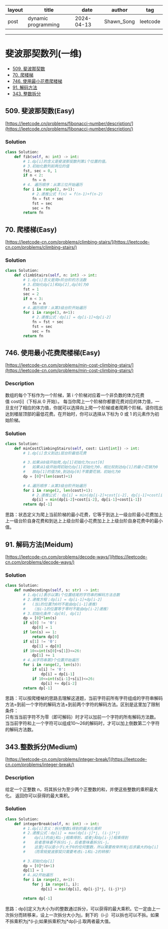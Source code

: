 |   layout  |   title | date | author  | tag |
|  ----  | ----  | ---- | ---- | ---- |
|  post | dynamic programming |  2024-04-13 | Shawn_Song  | leetcode
-------
 
# 斐波那契数列(一维)
* [509. 斐波那契数](#509-斐波那契数Easy)
* [70. 爬楼梯](#70-爬楼梯Easy)
* [746. 使用最小花费爬楼梯](#746-使用最小花费爬楼梯Easy)
* [91. 解码方法](#91-解码方法Meidum)
* [343. 整数拆分](#343-整数拆分Meidum)


## 509. 斐波那契数(Easy)

[https://leetcode.cn/problems/fibonacci-number/description/](https://leetcode.cn/problems/fibonacci-number/description/)  

### Solution
```python
class Solution:
    def fib(self, n: int) -> int:
        # 1.dp[i]的含义是斐波那契数列第i个位置的值。
        # 3.初始化数列前两位的值
        fst, sec = 0, 1
        if n < 2:
            fn = n
        # 4. 遍历顺序：从第三位开始遍历
        for i in range(2, n+1):
            # 2.递推公式 f(n) = f(n-1)+f(n-2)
            fn = fst + sec
            fst = sec
            sec = fn
        return fn
```


## 70. 爬楼梯(Easy)

[https://leetcode-cn.com/problems/climbing-stairs/](https://leetcode-cn.com/problems/climbing-stairs/)  

### Solution
```python
class Solution:
    def climbStairs(self, n: int) -> int:
        # 1.dp[i]含义是爬n阶台阶的方法数
        # 3.初始化dp[1]和dp[2],dp[0]为0
        fst = 1
        sec = 2
        if n < 3:
            fn = n
        # 4.遍历顺序：从第3级台阶开始遍历
        for i in range(3, n+1):
            # 2.递推公式：dp[i] = dp[i-1]+dp[i-2]
            fn = fst + sec
            fst = sec
            sec = fn
        return fn
```


## 746. 使用最小花费爬楼梯(Easy)

[https://leetcode-cn.com/problems/min-cost-climbing-stairs/](https://leetcode-cn.com/problems/min-cost-climbing-stairs/)

### Description
数组的每个下标作为一个阶梯，第 i 个阶梯对应着一个非负数的体力花费值 cost[i]（下标从 0 开始）。
每当你爬上一个阶梯你都要花费对应的体力值，一旦支付了相应的体力值，你就可以选择向上爬一个阶梯或者爬两个阶梯。请你找出达到楼层顶部的最低花费。在开始时，你可以选择从下标为 0 或 1 的元素作为初始阶梯。

### Solution
```python
class Solution:
    def minCostClimbingStairs(self, cost: List[int]) -> int:
        # 1.dp[i]含义到达i层台阶最低花费
        
        # 3.如果从0级开始爬,dp[1]初始化为cost[0]
        #   如果从1级开始爬初始化dp[1]初始化为0，相比较到达dp[1]的最小花销为0
        #   故dp[1]的值为0,到达dp[0]不需要花销，初始化为0
        dp = [0]*(len(cost)+1)
    
        # 4.遍历顺序：从第3级台阶开始遍历
        for i in range(2, len(cost)+1):
            # 2.递推公式： dp[i] = min(dp[i-2]+cost[i-2], dp[i-1]+cost[i-1])
            dp[i] = min(dp[i-2]+cost[i-2], dp[i-1]+cost[i-1])
        return dp[-1]
```
思路：状态定义为爬上当前阶梯的最小花费，它等于到达上一级台阶最小花费加上上一级台阶自身花费和到达上上级台阶最小花费加上上上级台阶自身花费中的最小值。

## 91. 解码方法(Meidum)

[https://leetcode-cn.com/problems/decode-ways/](https://leetcode-cn.com/problems/decode-ways/)

### Solution
```python
class Solution:
    def numDecodings(self, s: str) -> int:
        # 1.dp[i]表示以第i个位置结尾的字符串的解码方法总数
        # 2.递推方程；dp[i] = dp[i-1]+dp[i-2]
        #   (当i的位置为0时不能由dp[i-1]递推)
        #   （当i-1的位置等于零时不能由dp[i-2]递推）
        # 3.初始化条件：dp[0], dp[1]
        dp = [0]*len(s)
        if s[0] != '0':
            dp[0] = 1
        if len(s) == 1:
            return dp[0]
        if s[1] != '0':
            dp[1] = dp[0]
        if 10<=int(s[0]+s[1])<=26:
            dp[1] += 1 
        # 4.从字符串第3个位置开始遍历
        for i in range(2, len(s)):
            if s[i] != '0':
                dp[i] = dp[i-1]
            if 10<=int(s[i-1]+s[i])<=26:
                dp[i] += dp[i-2]
        return dp[-1]
```
思路：可以按爬楼梯的思路去理解这道题，当前字符前所有字符组成的字符串解码方法=到前一个字符的解码方法+到前两个字符的解码方法。区别是这里加了限制条件：  
只有当当前字符不为零（即可解码）时才可以加前一个字符的所有解码方法数。  
当当前字符和上一个字符可以组成10～26的解码时，才可以加上倒数第二个字符的解码方法数。


## 343.整数拆分(Medium)

[https://leetcode-cn.com/problems/integer-break/](https://leetcode-cn.com/problems/integer-break/)

### Description
给定一个正整数 n，将其拆分为至少两个正整数的和，并使这些整数的乘积最大化。 返回你可以获得的最大乘积。

### Solution
```python
class Solution:
    def integerBreak(self, n: int) -> int:
        # 1.dp[i]含义：拆分整数i得到的最大化乘积
        # 2.递推公式：dp[i] = max(dp[i-j]*j, (i-j)*j)
        #    dp[i]的由j和i-j相乘得到，或者j和dp[i-j]相乘得到
        #    前者意味着不拆分i-j，后者意味着拆分i-j。
        #    这里j可以是小于i大于0的任何整数，所以需要枚举所有j后求最大的dp[i]
        #   （而常规斐波那契只需要考虑i-1和i-2的转移）
        
        # 3.初始化dp[1]
        dp = [0]*(n+1)
        dp[1] = 1
        # 4.从2开始遍历
        for i in range(2, n+1):
            for j in range(1, i):
                dp[i] = max(dp[i], dp[i-j]*j, (i-j)*j)
        
        return dp[-1]
```
思路：dp[i]定义为大小为i的整数通过拆分，可以获得的最大乘积。它一定由上一次拆分而转移来，设上一次拆分大小为j，剩下的（i-j）可以拆也可以不拆。如果不拆乘积为j*(i-j);如果拆乘积为j*dp[i-j].取两者最大值。
